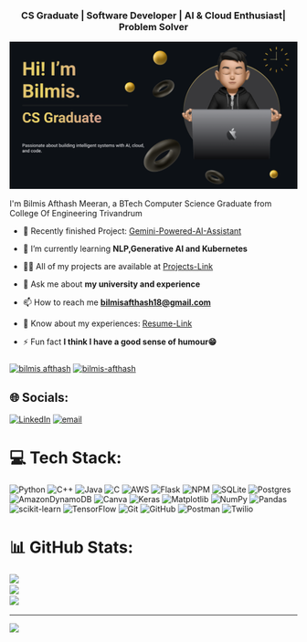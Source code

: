 <h3 align="center">CS Graduate | Software Developer | AI & Cloud Enthusiast| Problem Solver</h3>

![Hi, I'm Bilmis](./image.png)

I'm Bilmis Afthash Meeran, a BTech Computer Science Graduate from College Of Engineering Trivandrum

- 🔭 Recently finished Project: [Gemini-Powered-AI-Assistant](https://d27dsq3yzkj3os.cloudfront.net/)

- 🌱 I’m currently learning **NLP,Generative AI and Kubernetes**

- 👨‍💻 All of my projects are available at [Projects-Link](https://github.com/Bilmis?tab=repositories)

- 💬 Ask me about **my university and experience**

- 📫 How to reach me **bilmisafthash18@gmail.com**

- 📄 Know about my experiences: [Resume-Link](https://drive.google.com/file/d/1vnsXYWOn_Pr-Vd94aY5dlqMGjOhl4adJ/view?usp=drive_link)
- ⚡ Fun fact **I think I have a good sense of humour😁**

<h3 align="left"></h3>
<p align="left">
<a href="https://linkedin.com/in/bilmis afthash" target="blank"><img align="center" src="https://raw.githubusercontent.com/rahuldkjain/github-profile-readme-generator/master/src/images/icons/Social/linked-in-alt.svg" alt="bilmis afthash" height="30" width="40" /></a>
<a href="https://www.leetcode.com/bilmis-afthash" target="blank"><img align="center" src="https://raw.githubusercontent.com/rahuldkjain/github-profile-readme-generator/master/src/images/icons/Social/leet-code.svg" alt="bilmis-afthash" height="30" width="40" /></a>
</p>



## 🌐 Socials:
[![LinkedIn](https://img.shields.io/badge/LinkedIn-%230077B5.svg?logo=linkedin&logoColor=white)](https://linkedin.com/in/BilmisAfthash) [![email](https://img.shields.io/badge/Email-D14836?logo=gmail&logoColor=white)](mailto:bilmisafthash18@gmail.com) 

# 💻 Tech Stack:
![Python](https://img.shields.io/badge/python-3670A0?style=for-the-badge&logo=python&logoColor=ffdd54) ![C++](https://img.shields.io/badge/c++-%2300599C.svg?style=for-the-badge&logo=c%2B%2B&logoColor=white) ![Java](https://img.shields.io/badge/java-%23ED8B00.svg?style=for-the-badge&logo=openjdk&logoColor=white) ![C](https://img.shields.io/badge/c-%2300599C.svg?style=for-the-badge&logo=c&logoColor=white) ![AWS](https://img.shields.io/badge/AWS-%23FF9900.svg?style=for-the-badge&logo=amazon-aws&logoColor=white) ![Flask](https://img.shields.io/badge/flask-%23000.svg?style=for-the-badge&logo=flask&logoColor=white) ![NPM](https://img.shields.io/badge/NPM-%23CB3837.svg?style=for-the-badge&logo=npm&logoColor=white) ![SQLite](https://img.shields.io/badge/sqlite-%2307405e.svg?style=for-the-badge&logo=sqlite&logoColor=white) ![Postgres](https://img.shields.io/badge/postgres-%23316192.svg?style=for-the-badge&logo=postgresql&logoColor=white) ![AmazonDynamoDB](https://img.shields.io/badge/Amazon%20DynamoDB-4053D6?style=for-the-badge&logo=Amazon%20DynamoDB&logoColor=white) ![Canva](https://img.shields.io/badge/Canva-%2300C4CC.svg?style=for-the-badge&logo=Canva&logoColor=white) ![Keras](https://img.shields.io/badge/Keras-%23D00000.svg?style=for-the-badge&logo=Keras&logoColor=white) ![Matplotlib](https://img.shields.io/badge/Matplotlib-%23ffffff.svg?style=for-the-badge&logo=Matplotlib&logoColor=black) ![NumPy](https://img.shields.io/badge/numpy-%23013243.svg?style=for-the-badge&logo=numpy&logoColor=white) ![Pandas](https://img.shields.io/badge/pandas-%23150458.svg?style=for-the-badge&logo=pandas&logoColor=white) ![scikit-learn](https://img.shields.io/badge/scikit--learn-%23F7931E.svg?style=for-the-badge&logo=scikit-learn&logoColor=white) ![TensorFlow](https://img.shields.io/badge/TensorFlow-%23FF6F00.svg?style=for-the-badge&logo=TensorFlow&logoColor=white) ![Git](https://img.shields.io/badge/git-%23F05033.svg?style=for-the-badge&logo=git&logoColor=white) ![GitHub](https://img.shields.io/badge/github-%23121011.svg?style=for-the-badge&logo=github&logoColor=white) ![Postman](https://img.shields.io/badge/Postman-FF6C37?style=for-the-badge&logo=postman&logoColor=white) ![Twilio](https://img.shields.io/badge/Twilio-F22F46?style=for-the-badge&logo=Twilio&logoColor=white)

# 📊 GitHub Stats:
![](https://github-readme-stats.vercel.app/api?username=Bilmis&theme=dark&hide_border=false&include_all_commits=false&count_private=false)<br/>
![](https://nirzak-streak-stats.vercel.app/?user=Bilmis&theme=dark&hide_border=false)<br/>
![](https://github-readme-stats.vercel.app/api/top-langs/?username=Bilmis&theme=dark&hide_border=false&include_all_commits=false&count_private=false&layout=compact)

---
[![](https://visitcount.itsvg.in/api?id=Bilmis&icon=0&color=0)](https://visitcount.itsvg.in)

<!-- Proudly created with GPRM ( https://gprm.itsvg.in ) -->
